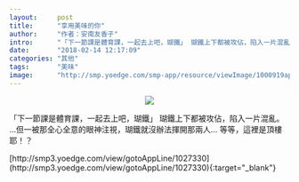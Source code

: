 ```yaml
---
layout:     post
title:      "享用美味的你"
author:     "作者：安南友香子"
intro:      "「下一節課是體育課，一起去上吧，瑚鐵」 瑚鐵上下都被攻佔，陷入一片混亂。 …但一被那全心全意的眼神注視，瑚鐵就沒辦法揮開那兩人… 等等，這裡是頂樓耶！？"
date:       "2018-02-14 12:17:09"
categories: "其他"
tags:       "美味"
image:      "http://smp.yoedge.com/smp-app/resource/viewImage/1000919appline.png"
---
```

<div style="text-align: center">
<p><img src="http://smp.yoedge.com/smp-app/resource/viewImage/1000919appline.png"/></p>
</div>
<p class="post-meta">
<span>「下一節課是體育課，一起去上吧，瑚鐵」 瑚鐵上下都被攻佔，陷入一片混亂。 …但一被那全心全意的眼神注視，瑚鐵就沒辦法揮開那兩人… 等等，這裡是頂樓耶！？</span>
</p>
[http://smp3.yoedge.com/view/gotoAppLine/1027330](http://smp3.yoedge.com/view/gotoAppLine/1027330){:target="_blank"}


